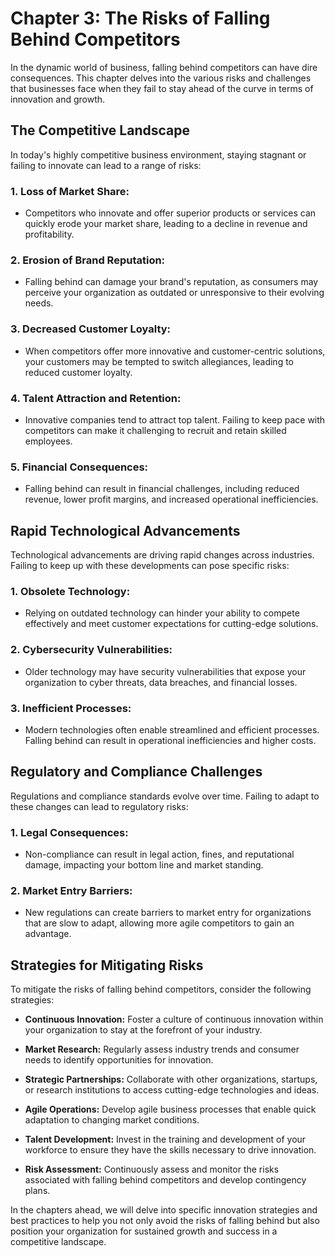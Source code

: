 Chapter 3: The Risks of Falling Behind Competitors
==================================================

In the dynamic world of business, falling behind competitors can have dire consequences. This chapter delves into the various risks and challenges that businesses face when they fail to stay ahead of the curve in terms of innovation and growth.

The Competitive Landscape
-------------------------

In today's highly competitive business environment, staying stagnant or failing to innovate can lead to a range of risks:

### 1. **Loss of Market Share:**

* Competitors who innovate and offer superior products or services can quickly erode your market share, leading to a decline in revenue and profitability.

### 2. **Erosion of Brand Reputation:**

* Falling behind can damage your brand's reputation, as consumers may perceive your organization as outdated or unresponsive to their evolving needs.

### 3. **Decreased Customer Loyalty:**

* When competitors offer more innovative and customer-centric solutions, your customers may be tempted to switch allegiances, leading to reduced customer loyalty.

### 4. **Talent Attraction and Retention:**

* Innovative companies tend to attract top talent. Failing to keep pace with competitors can make it challenging to recruit and retain skilled employees.

### 5. **Financial Consequences:**

* Falling behind can result in financial challenges, including reduced revenue, lower profit margins, and increased operational inefficiencies.

Rapid Technological Advancements
--------------------------------

Technological advancements are driving rapid changes across industries. Failing to keep up with these developments can pose specific risks:

### 1. **Obsolete Technology:**

* Relying on outdated technology can hinder your ability to compete effectively and meet customer expectations for cutting-edge solutions.

### 2. **Cybersecurity Vulnerabilities:**

* Older technology may have security vulnerabilities that expose your organization to cyber threats, data breaches, and financial losses.

### 3. **Inefficient Processes:**

* Modern technologies often enable streamlined and efficient processes. Falling behind can result in operational inefficiencies and higher costs.

Regulatory and Compliance Challenges
------------------------------------

Regulations and compliance standards evolve over time. Failing to adapt to these changes can lead to regulatory risks:

### 1. **Legal Consequences:**

* Non-compliance can result in legal action, fines, and reputational damage, impacting your bottom line and market standing.

### 2. **Market Entry Barriers:**

* New regulations can create barriers to market entry for organizations that are slow to adapt, allowing more agile competitors to gain an advantage.

Strategies for Mitigating Risks
-------------------------------

To mitigate the risks of falling behind competitors, consider the following strategies:

* **Continuous Innovation:** Foster a culture of continuous innovation within your organization to stay at the forefront of your industry.

* **Market Research:** Regularly assess industry trends and consumer needs to identify opportunities for innovation.

* **Strategic Partnerships:** Collaborate with other organizations, startups, or research institutions to access cutting-edge technologies and ideas.

* **Agile Operations:** Develop agile business processes that enable quick adaptation to changing market conditions.

* **Talent Development:** Invest in the training and development of your workforce to ensure they have the skills necessary to drive innovation.

* **Risk Assessment:** Continuously assess and monitor the risks associated with falling behind competitors and develop contingency plans.

In the chapters ahead, we will delve into specific innovation strategies and best practices to help you not only avoid the risks of falling behind but also position your organization for sustained growth and success in a competitive landscape.

